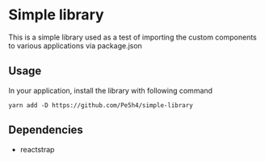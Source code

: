 # Simple library

This is a simple library used as a test of importing the custom components to various applications via package.json

## Usage

In your application, install the library with following command

```
yarn add -D https://github.com/Pe5h4/simple-library
```
## Dependencies

- reactstrap

